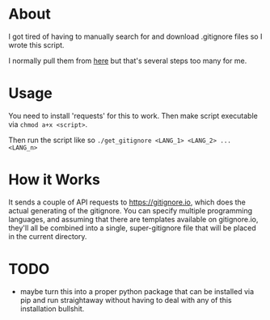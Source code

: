# About
I got tired of having to manually search for and download .gitignore files so I wrote this script.

I normally pull them from [here](https://github.com/github/gitignore) but that's several steps too many
for me. 

# Usage
You need to install 'requests' for this to work. Then make script executable via `chmod a+x <script>`.

Then run the script like so `./get_gitignore <LANG_1> <LANG_2> ... <LANG_n>`

# How it Works
It sends a couple of API requests to https://gitignore.io, which does the actual generating of the gitignore.
You can specify multiple programming languages, and assuming that there are templates available on gitignore.io, they'll all be combined into a single, super-gitignore file that will be placed in the current directory.

# TODO
- maybe turn this into a proper python package that can be installed via pip and run straightaway without having to deal with any of this installation bullshit.
